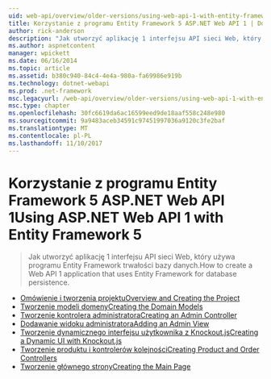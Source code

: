 ```yaml
---
uid: web-api/overview/older-versions/using-web-api-1-with-entity-framework-5/index
title: Korzystanie z programu Entity Framework 5 ASP.NET Web API 1 | Dokumentacja firmy Microsoft
author: rick-anderson
description: "Jak utworzyć aplikację 1 interfejsu API sieci Web, który używa programu Entity Framework trwałości bazy danych."
ms.author: aspnetcontent
manager: wpickett
ms.date: 06/16/2014
ms.topic: article
ms.assetid: b380c940-84c4-4e4a-980a-fa69986e919b
ms.technology: dotnet-webapi
ms.prod: .net-framework
msc.legacyurl: /web-api/overview/older-versions/using-web-api-1-with-entity-framework-5
msc.type: chapter
ms.openlocfilehash: 30fc6619da6ac16599eed9de18aaf558c248e980
ms.sourcegitcommit: 9a9483aceb34591c97451997036a9120c3fe2baf
ms.translationtype: MT
ms.contentlocale: pl-PL
ms.lasthandoff: 11/10/2017
---
```

<a name="using-aspnet-web-api-1-with-entity-framework-5"></a><span data-ttu-id="8fc25-103">Korzystanie z programu Entity Framework 5 ASP.NET Web API 1</span><span class="sxs-lookup"><span data-stu-id="8fc25-103">Using ASP.NET Web API 1 with Entity Framework 5</span></span>
====================
> <span data-ttu-id="8fc25-104">Jak utworzyć aplikację 1 interfejsu API sieci Web, który używa programu Entity Framework trwałości bazy danych.</span><span class="sxs-lookup"><span data-stu-id="8fc25-104">How to create a Web API 1 application that uses Entity Framework for database persistence.</span></span>


- [<span data-ttu-id="8fc25-105">Omówienie i tworzenia projektu</span><span class="sxs-lookup"><span data-stu-id="8fc25-105">Overview and Creating the Project</span></span>](using-web-api-with-entity-framework-part-1.md)
- [<span data-ttu-id="8fc25-106">Tworzenie modeli domeny</span><span class="sxs-lookup"><span data-stu-id="8fc25-106">Creating the Domain Models</span></span>](using-web-api-with-entity-framework-part-2.md)
- [<span data-ttu-id="8fc25-107">Tworzenie kontrolera administratora</span><span class="sxs-lookup"><span data-stu-id="8fc25-107">Creating an Admin Controller</span></span>](using-web-api-with-entity-framework-part-3.md)
- [<span data-ttu-id="8fc25-108">Dodawanie widoku administratora</span><span class="sxs-lookup"><span data-stu-id="8fc25-108">Adding an Admin View</span></span>](using-web-api-with-entity-framework-part-4.md)
- [<span data-ttu-id="8fc25-109">Tworzenie dynamicznego interfejsu użytkownika z Knockout.js</span><span class="sxs-lookup"><span data-stu-id="8fc25-109">Creating a Dynamic UI with Knockout.js</span></span>](using-web-api-with-entity-framework-part-5.md)
- [<span data-ttu-id="8fc25-110">Tworzenie produktu i kontrolerów kolejności</span><span class="sxs-lookup"><span data-stu-id="8fc25-110">Creating Product and Order Controllers</span></span>](using-web-api-with-entity-framework-part-6.md)
- [<span data-ttu-id="8fc25-111">Tworzenie głównego strony</span><span class="sxs-lookup"><span data-stu-id="8fc25-111">Creating the Main Page</span></span>](using-web-api-with-entity-framework-part-7.md)
